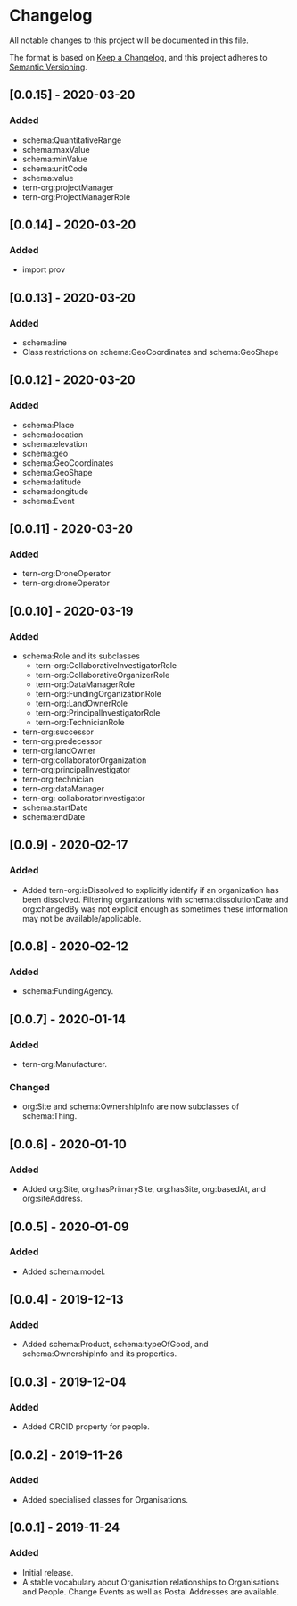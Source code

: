 # Changelog
All notable changes to this project will be documented in this file.

The format is based on [Keep a Changelog](https://keepachangelog.com/en/1.0.0/),
and this project adheres to [Semantic Versioning](https://semver.org/spec/v2.0.0.html).

## [0.0.15] - 2020-03-20
### Added
- schema:QuantitativeRange
- schema:maxValue
- schema:minValue
- schema:unitCode
- schema:value
- tern-org:projectManager
- tern-org:ProjectManagerRole


## [0.0.14] - 2020-03-20
### Added
- import prov


## [0.0.13] - 2020-03-20
### Added
- schema:line
- Class restrictions on schema:GeoCoordinates and schema:GeoShape


## [0.0.12] - 2020-03-20
### Added
- schema:Place
- schema:location
- schema:elevation
- schema:geo
- schema:GeoCoordinates
- schema:GeoShape
- schema:latitude
- schema:longitude
- schema:Event


## [0.0.11] - 2020-03-20
### Added
- tern-org:DroneOperator
- tern-org:droneOperator


## [0.0.10] - 2020-03-19
### Added
- schema:Role and its subclasses
    - tern-org:CollaborativeInvestigatorRole
    - tern-org:CollaborativeOrganizerRole
    - tern-org:DataManagerRole
    - tern-org:FundingOrganizationRole
    - tern-org:LandOwnerRole
    - tern-org:PrincipalInvestigatorRole
    - tern-org:TechnicianRole
- tern-org:successor
- tern-org:predecessor
- tern-org:landOwner
- tern-org:collaboratorOrganization
- tern-org:principalInvestigator
- tern-org:technician
- tern-org:dataManager
- tern-org: collaboratorInvestigator
- schema:startDate
- schema:endDate

## [0.0.9] - 2020-02-17
### Added
- Added tern-org:isDissolved to explicitly identify if an organization has been dissolved. Filtering organizations with schema:dissolutionDate and org:changedBy was not explicit enough as sometimes these information may not be available/applicable. 

## [0.0.8] - 2020-02-12
### Added
- schema:FundingAgency.

## [0.0.7] - 2020-01-14
### Added
- tern-org:Manufacturer.
### Changed
- org:Site and schema:OwnershipInfo are now subclasses of schema:Thing.

## [0.0.6] - 2020-01-10
### Added
- Added org:Site, org:hasPrimarySite, org:hasSite, org:basedAt, and org:siteAddress.

## [0.0.5] - 2020-01-09
### Added
- Added schema:model.

## [0.0.4] - 2019-12-13
### Added
- Added schema:Product, schema:typeOfGood, and schema:OwnershipInfo and its properties. 

## [0.0.3] - 2019-12-04
### Added
- Added ORCID property for people.

## [0.0.2] - 2019-11-26
### Added
- Added specialised classes for Organisations. 

## [0.0.1] - 2019-11-24
### Added
- Initial release.
- A stable vocabulary about Organisation relationships to Organisations and People. Change Events as well as Postal Addresses are available.